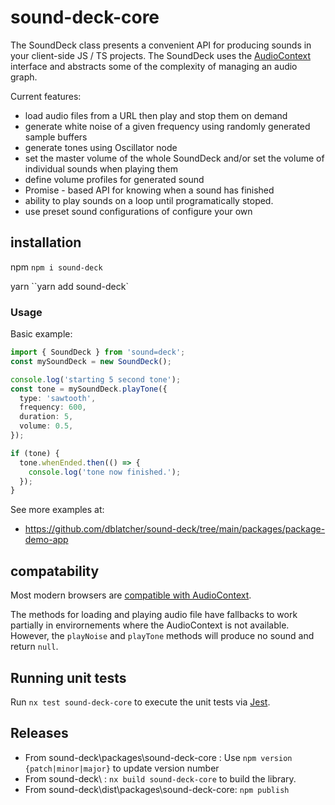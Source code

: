 # sound-deck-core

The SoundDeck class presents a convenient API for producing sounds in your client-side JS / TS projects. The SoundDeck uses the [AudioContext](https://developer.mozilla.org/en-US/docs/Web/API/AudioContext) interface and abstracts some of the complexity of managing an audio graph.

Current features:

- load audio files from a URL then play and stop them on demand
- generate white noise of a given frequency using randomly generated sample buffers
- generate tones using Oscillator node
- set the master volume of the whole SoundDeck and/or set the volume of individual sounds when playing them
- define volume profiles for generated sound
- Promise - based API for knowing when a sound has finished
- ability to play sounds on a loop until programatically stoped.
- use preset sound configurations of configure your own


## installation

npm
`npm i sound-deck`

yarn
``yarn add sound-deck`

### Usage

Basic example:

```typescript
import { SoundDeck } from 'sound=deck';
const mySoundDeck = new SoundDeck();

console.log('starting 5 second tone');
const tone = mySoundDeck.playTone({
  type: 'sawtooth',
  frequency: 600,
  duration: 5,
  volume: 0.5,
});

if (tone) {
  tone.whenEnded.then(() => {
    console.log('tone now finished.');
  });
}
```

See more examples at:

- https://github.com/dblatcher/sound-deck/tree/main/packages/package-demo-app

## compatability

Most modern browsers are [compatible with AudioContext](https://developer.mozilla.org/en-US/docs/Web/API/AudioContext#browser_compatibility). 

The methods for loading and playing audio file have fallbacks to work partially in envirornements where the AudioContext is not available. However, the
`playNoise` and `playTone` methods will produce no sound and return `null`.

## Running unit tests

Run `nx test sound-deck-core` to execute the unit tests via [Jest](https://jestjs.io).

## Releases

- From sound-deck\packages\sound-deck-core : Use `npm version {patch|minor|major}` to update version number
- From sound-deck\ : `nx build sound-deck-core` to build the library.
- From sound-deck\dist\packages\sound-deck-core: `npm publish`
